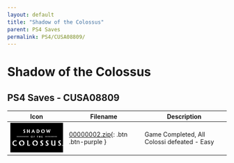 ```yaml
---
layout: default
title: "Shadow of the Colossus"
parent: PS4 Saves
permalink: PS4/CUSA08809/
---
```

# Shadow of the Colossus

## PS4 Saves - CUSA08809

| Icon | Filename | Description |
|------|----------|-------------|
| ![Shadow of the Colossus](icon0.png) | [00000002.zip](00000002.zip){: .btn .btn-purple } | Game Completed, All Colossi defeated - Easy |
